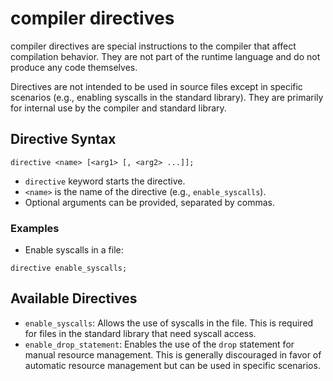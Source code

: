 # compiler directives

compiler directives are special instructions to the compiler that affect compilation behavior. They are not part of the runtime language and do not produce any code themselves.

Directives are not intended to be used in source files except in specific scenarios (e.g., enabling syscalls in the standard library). They are primarily for internal use by the compiler and standard library.

## Directive Syntax

```firescript
directive <name> [<arg1> [, <arg2> ...]];
```

- `directive` keyword starts the directive.
- `<name>` is the name of the directive (e.g., `enable_syscalls`).
- Optional arguments can be provided, separated by commas.

### Examples

- Enable syscalls in a file:

```firescript
directive enable_syscalls;
```

## Available Directives

- `enable_syscalls`: Allows the use of syscalls in the file. This is required for files in the standard library that need syscall access.
- `enable_drop_statement`: Enables the use of the `drop` statement for manual resource management. This is generally discouraged in favor of automatic resource management but can be used in specific scenarios.